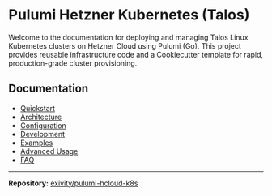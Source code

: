 # Pulumi Hetzner Kubernetes (Talos)

Welcome to the documentation for deploying and managing Talos Linux Kubernetes clusters on Hetzner Cloud using Pulumi (Go). This project provides reusable infrastructure code and a Cookiecutter template for rapid, production-grade cluster provisioning.

## Documentation

- [Quickstart](quickstart.md)
- [Architecture](architecture.md)
- [Configuration](configuration.md)
- [Development](development.md)
- [Examples](examples.md)
- [Advanced Usage](advanced.md)
- [FAQ](faq.md)

---

**Repository:** [exivity/pulumi-hcloud-k8s](https://github.com/exivity/pulumi-hcloud-k8s)
